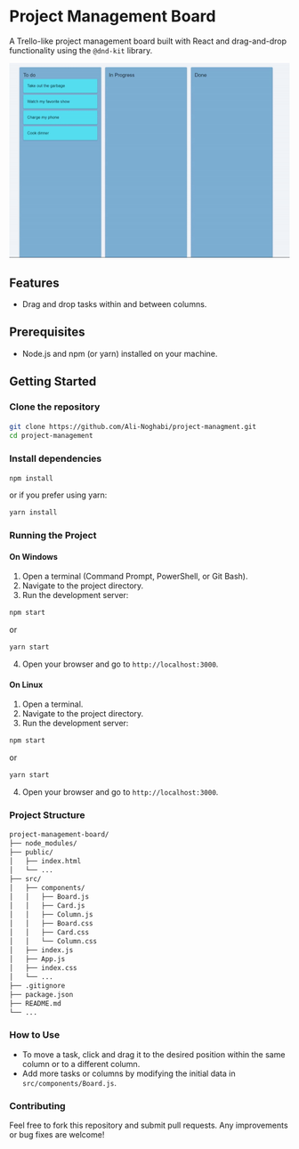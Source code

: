 # Project Management Board

A Trello-like project management board built with React and drag-and-drop functionality using the `@dnd-kit` library.

![Project Management Board](project-management.gif)

## Features

- Drag and drop tasks within and between columns.

## Prerequisites

- Node.js and npm (or yarn) installed on your machine.

## Getting Started

### Clone the repository

```sh
git clone https://github.com/Ali-Noghabi/project-managment.git
cd project-management
```

### Install dependencies

```sh
npm install
```

or if you prefer using yarn:

```sh
yarn install
```

### Running the Project

#### On Windows

1. Open a terminal (Command Prompt, PowerShell, or Git Bash).
2. Navigate to the project directory.
3. Run the development server:

```sh
npm start
```

or

```sh
yarn start
```

4. Open your browser and go to `http://localhost:3000`.

#### On Linux

1. Open a terminal.
2. Navigate to the project directory.
3. Run the development server:

```sh
npm start
```

or

```sh
yarn start
```

4. Open your browser and go to `http://localhost:3000`.

### Project Structure

```
project-management-board/
├── node_modules/
├── public/
│   ├── index.html
│   └── ...
├── src/
│   ├── components/
│   │   ├── Board.js
│   │   ├── Card.js
│   │   ├── Column.js
│   │   ├── Board.css
│   │   ├── Card.css
│   │   └── Column.css
│   ├── index.js
│   ├── App.js
│   ├── index.css
│   └── ...
├── .gitignore
├── package.json
├── README.md
└── ...
```

### How to Use

- To move a task, click and drag it to the desired position within the same column or to a different column.
- Add more tasks or columns by modifying the initial data in `src/components/Board.js`.

### Contributing

Feel free to fork this repository and submit pull requests. Any improvements or bug fixes are welcome!
